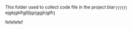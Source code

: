 This folder used to collect code file in the project
blarๆๆๆๆๆๆ
ejgkjgklfgjfjljgrjggjlrjglfrj

fefefefef

